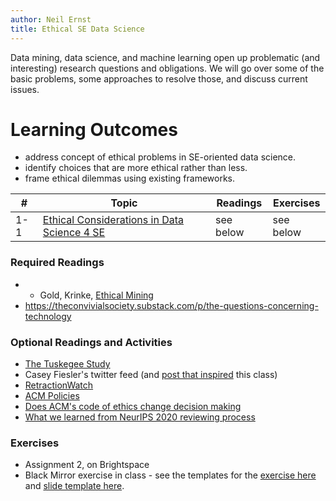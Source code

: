 ```yaml
---
author: Neil Ernst
title: Ethical SE Data Science
---
```


Data mining, data science, and machine learning open up problematic (and interesting) research questions and obligations. We will go over some of the basic problems, some approaches to resolve those, and discuss current issues.

# Learning Outcomes

- address concept of ethical problems in SE-oriented data science.
- identify choices that are more ethical rather than less.
- frame ethical dilemmas using existing frameworks.

| #   | Topic                                                    | Readings  | Exercises |
| --- | -------------------------------------------------------- | --------- | --------- |
| 1-1 | [Ethical Considerations in Data Science 4 SE](ethics_pub.qmd) | see below | see below |

### Required Readings

* * Gold, Krinke, [Ethical Mining](https://doi.org/10.1145/3379597.3387462)
* https://theconvivialsociety.substack.com/p/the-questions-concerning-technology 

### Optional Readings and Activities

* [The Tuskegee Study](https://www.mcgill.ca/oss/article/history/40-years-human-experimentation-america-tuskegee-study	)
* Casey Fiesler's twitter feed (and [post that inspired](https://howwegettonext.com/the-black-mirror-writers-room-teaching-technology-ethics-through-speculation-f1a9e2deccf4) this class)
* [RetractionWatch](https://retractionwatch.com)
* [ACM Policies](https://www.acm.org/publications/policies)
* [Does ACM's code of ethics change decision making](https://dl.acm.org/doi/10.1145/3236024.3264833) 
* [What we learned from NeurIPS 2020 reviewing process](https://neuripsconf.medium.com/what-we-learned-from-neurips-2020-reviewing-process-e24549eea38f)

### Exercises

* Assignment 2, on Brightspace
* Black Mirror exercise in class - see the templates for the [exercise here](https://docs.google.com/presentation/d/1W-TcA4OY5ZnKy1Pdb2O3gU799syT1mai79QRyVUahUo/edit?usp=sharing) and [slide template here](https://docs.google.com/document/d/1hOaqDfByc8bPcAKygp6IneMaGMcp44jC5uhO-9JV9IM/edit?usp=sharing).